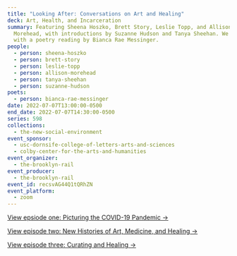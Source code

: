 ```yaml
---
title: "Looking After: Conversations on Art and Healing"
deck: Art, Health, and Incarceration
summary: Featuring Sheena Hoszko, Brett Story, Leslie Topp, and Allison
  Morehead, with introductions by Suzanne Hudson and Tanya Sheehan. We conclude
  with a poetry reading by Bianca Rae Messinger.
people:
  - person: sheena-hoszko
  - person: brett-story
  - person: leslie-topp
  - person: allison-morehead
  - person: tanya-sheehan
  - person: suzanne-hudson
poets:
  - person: bianca-rae-messinger
date: 2022-07-07T13:00:00-0500
end_date: 2022-07-07T14:30:00-0500
series: 598
collections:
  - the-new-social-environment
event_sponsor:
  - usc-dornsife-college-of-letters-arts-and-sciences
  - colby-center-for-the-arts-and-humanities
event_organizer:
  - the-brooklyn-rail
event_producer:
  - the-brooklyn-rail
event_id: recsvAG44Q1tQRhZN
event_platform:
  - zoom
---
```

[View epsiode one: Picturing the COVID-19 Pandemic →](https://brooklynrail.org/events/2022/02/03/looking-after-conversations-on-art-and-healing/)

[View episode two: New Histories of Art, Medicine, and Healing →](https://brooklynrail.org/events/2022/03/03/looking-after-conversations-on-art-and-healing/)

[View episode three: Curating and Healing →](https://brooklynrail.org/events/2022/06/02/looking-after-conversations-on-art-and-healing/)

[](https://brooklynrail.org/events/2022/06/02/looking-after-conversations-on-art-and-healing/)